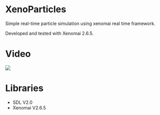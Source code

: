 # XenoParticles
Simple real-time particle simulation using xenomai real time framework.

Developed and tested with Xenomai 2.6.5.

# Video
[![](https://img.youtube.com/vi/4Hiy8Mrv9OM/0.jpg)](https://www.youtube.com/watch?v=4Hiy8Mrv9OM)

# Libraries
 - SDL V2.0
 - Xenomai V2.6.5
 
